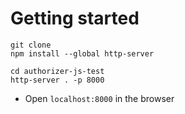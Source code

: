 # Getting started

```
git clone
npm install --global http-server

cd authorizer-js-test
http-server . -p 8000
```

- Open `localhost:8000` in the browser
